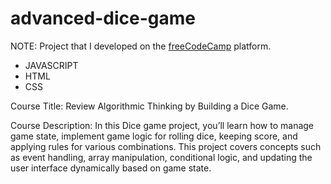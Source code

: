 # advanced-dice-game

NOTE: Project that I developed on the [freeCodeCamp](https://www.freecodecamp.org/demetrius7) platform.

- JAVASCRIPT
- HTML
- CSS

Course Title: Review Algorithmic Thinking by Building a Dice Game.

Course Description: In this Dice game project, you’ll learn how to manage game state, implement game logic for rolling dice, keeping score, and applying rules for various combinations. This project covers concepts such as event handling, array manipulation, conditional logic, and updating the user interface dynamically based on game state.

